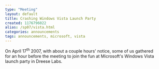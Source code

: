 ```yaml
---
type: "Meeting"
layout: default
title: Crashing Windows Vista Launch Party
created: 1176796022
alias: /sp07/vista.html
categories: announcements
tags: announcements, microsoft, vista
---
```

On April 17<sup>th</sup> 2007, with about a couple hours' notice, some of us
gathered for an hour before the meeting to join the fun at Microsoft's Windows
Vista launch party in Dreese Labs.

<!-- FIXME -->

<!-- Some pictures below, courtesy of Alex Lingo:

[![Farhad and Alex man the booth outside the lecture hall.](/sites/default/files/Picture%20005.thumb__0.jpg)](/sites/default/files/Picture%20005_0.jpg "Farhad and Alex man the booth outside the lecture hall.")

[![Alex, Farhad, and Jim discussing the finer points of why Vista and DRM suck with a curious student.](/sites/default/files/Picture%20007.thumb_.jpg)](/sites/default/files/Picture%20007_0.jpg "Alex, Farhad, and Jim discussing the finer points of why Vista and DRM suck with a curious student.")

[![We put this on one of their pizza boxes in good-natured humor.](/sites/default/files/Picture%20008.thumb_.jpg)](/sites/default/files/Picture%20008.jpg "We put this on one of their pizza boxes in good-natured humor.")

[![We had pamphlets, buttons, stickers, and CD's.](/sites/default/files/Picture%20009.thumb_.jpg)](/sites/default/files/Picture%20009.jpg "We had pamphlets, buttons, stickers, and CD's.")

[![Closer view of the table elements.](/sites/default/files/Picture%20010.thumb_.jpg)](/sites/default/files/Picture%20010.jpg "Closer view of the table elements.")

[![Our pamplets.](/sites/default/files/Picture%20011.thumb_.jpg)](/sites/default/files/Picture%20011.jpg "Our pamplets.")

[![Pamphlet Detail.](/sites/default/files/Picture%20012.thumb_.jpg)](/sites/default/files/Picture%20012.jpg "Pamphlet Detail.")

[![Pamphlet Inside.](/sites/default/files/Picture%20013.thumb_.jpg)](/sites/default/files/Picture%20013.jpg "Pamphlet Inside.")

[![Windows Vista Meeting advertisement](/sites/default/files/Picture%20006.thumb__0.jpg)](/sites/default/files/Picture%20006_0.jpg "Windows Vista Meeting advertisement")

[![Windows Vista Meeting advertisement, afar.](/sites/default/files/Picture%20014.thumb_.jpg)](/sites/default/files/Picture%20014.jpg "Windows Vista Meeting advertisement, afar.") -->
